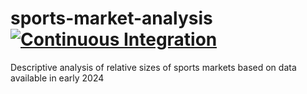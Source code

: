 # sports-market-analysis [![Continuous Integration](https://github.com/andrewkroening/sports-market-analysis/actions/workflows/main.yml/badge.svg)](https://github.com/andrewkroening/sports-market-analysis/actions/workflows/main.yml)
Descriptive analysis of relative sizes of sports markets based on data available in early 2024
